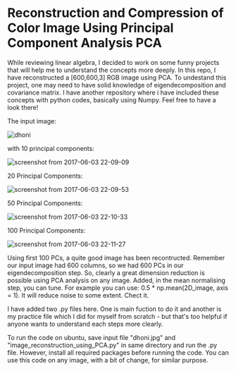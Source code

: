 # Reconstruction and Compression of Color Image Using Principal Component Analysis PCA

While reviewing linear algebra, I decided to work on some funny projects that will help me to understand the concepts more deeply. In this repo, I have reconstructed a [600,600,3] RGB image using PCA. To undestand this project, one may need to have solid knowledge of eigendecomposition and covariance matrix. I have another repository where i have included these concepts with python codes, basically using Numpy. Feel free to have a look there!

The input image:

![dhoni](https://cloud.githubusercontent.com/assets/24511419/26755123/c98b4234-48a8-11e7-93ee-bf101afa7e33.jpg)

with 10 principal components:

![screenshot from 2017-06-03 22-09-09](https://cloud.githubusercontent.com/assets/24511419/26755177/e91a7646-48a9-11e7-8fbe-f2c67579de05.png)

20 Principal Components:

![screenshot from 2017-06-03 22-09-53](https://cloud.githubusercontent.com/assets/24511419/26755176/e918ebaa-48a9-11e7-837f-0b856f2c4d1b.png)

50 Principal Components:

![screenshot from 2017-06-03 22-10-33](https://cloud.githubusercontent.com/assets/24511419/26755178/e9256600-48a9-11e7-9193-973a34f15162.png)

100 Principal Components:

![screenshot from 2017-06-03 22-11-27](https://cloud.githubusercontent.com/assets/24511419/26755179/e9271572-48a9-11e7-93e7-448a592b573c.png)

Using first 100 PCs, a quite good image has been recontructed. Remember our input image had 600 columns, so we had 600 PCs in our eigendecomposition step. So, clearly a great dimension reduction is possible using PCA analysis on any image. Added, in the mean normalising step, you can tune. For example you can use: 0.5 * np.mean(2D_image, axis = 1). It will reduce noise to some extent. Chect it.

I have added two .py files here. One is main fuction to do it and another is my practice file which I did for myself from scratch - but that's too helpful if anyone wants to understand each steps more clearly. 

To run the code on ubuntu, save input file "dhoni.jpg" and "image_reconstruction_using_PCA.py" in same directory and run the .py file. However, install all required packages before running the code. You can use this code on any image, with a bit of change, for similar purpose. 

